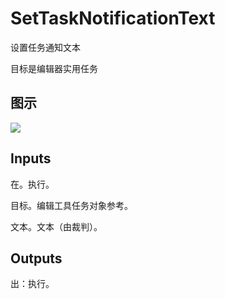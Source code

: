 # SetTaskNotificationText

设置任务通知文本

目标是编辑器实用任务

## 图示

![]($-20221218-21110216.png)

## Inputs

在。执行。

目标。编辑工具任务对象参考。

文本。文本（由裁判）。  

## Outputs

出：执行。
